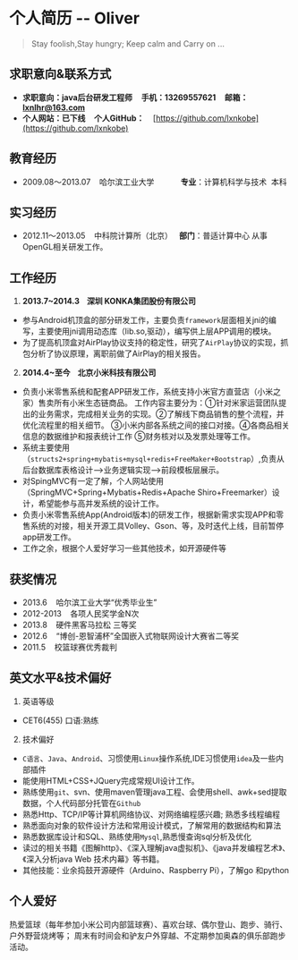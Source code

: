 # 个人简历 -- Oliver
> Stay foolish,Stay hungry; Keep calm and Carry on ...

## 求职意向&联系方式 ##
 * **求职意向：java后台研发工程师** &nbsp;&nbsp; **手机：13269557621** &nbsp;&nbsp; **邮箱：lxnlhr@163.com**  &nbsp;&nbsp;
 * **个人网站：已下线** &nbsp;&nbsp;
**个人GitHub：** &nbsp;&nbsp; [https://github.com/lxnkobe](https://github.com/lxnkobe)

## 教育经历 ##
* 2009.08～2013.07	&nbsp;&nbsp;   哈尔滨工业大学    &nbsp;&nbsp; &nbsp;&nbsp;&nbsp;&nbsp;&nbsp;&nbsp;&nbsp; **专业**：计算机科学与技术     本科

## 实习经历 ##
* 2012.11～2013.05	&nbsp;&nbsp;   中科院计算所（北京）&nbsp;&nbsp;  **部门**：普适计算中心   从事OpenGL相关研发工作。

## 工作经历 ##
1. **2013.7~2014.3  &nbsp;&nbsp;  深圳 KONKA集团股份有限公司**

  * 参与Android机顶盒的部分研发工作，主要负责`framework`层面相关jni的编写，主要使用jni调用动态库（lib.so,驱动），编写供上层APP调用的模块。
  * 为了提高机顶盒对AirPlay协议支持的稳定性，研究了`AirPlay`协议的实现，抓包分析了协议原理，离职前做了AirPlay的相关报告。

2. **2014.4~至今   &nbsp;&nbsp;  北京小米科技有限公司**

  * 负责小米零售系统和配套APP研发工作，系统支持小米官方直营店（小米之家）售卖所有小米生态链商品。
    工作内容主要分为：①针对米家运营团队提出的业务需求，完成相关业务的实现。②了解线下商品销售的整个流程，并优化流程里的相关细节。
    ③小米内部各系统之间的接口对接。④各商品相关信息的数据维护和报表统计工作 ⑤财务核对以及发票处理等工作。
  * 系统主要使用（`structs2+spring+mybatis+mysql+redis+FreeMaker+Bootstrap`）,负责从后台数据库表格设计-->业务逻辑实现-->前段模板层展示。
  * 对SpingMVC有一定了解，个人网站使用（SpringMVC+Spring+Mybatis+Redis+Apache Shiro+Freemarker）设计，希望能参与高并发系统的设计工作。
  * 负责小米零售系统App(Android版本)的研发工作，根据新需求实现APP和零售系统的对接，相关开源工具Volley、Gson、等，及时迭代上线，目前暂停app研发工作。
  * 工作之余，根据个人爱好学习一些其他技术，如开源硬件等

## 获奖情况 ##
* 2013.6  &nbsp;&nbsp;    哈尔滨工业大学“优秀毕业生”
* 2012-2013 &nbsp;&nbsp;   各项人民奖学金N次
* 2013.8 &nbsp;&nbsp;     硬件黑客马拉松   三等奖
* 2012.6  &nbsp;&nbsp;   “博创-恩智浦杯”全国嵌入式物联网设计大赛省二等奖
* 2011.5  &nbsp;&nbsp;    校篮球赛优秀裁判

## 英文水平&技术偏好 ##
1.  英语等级
   * CET6(455)  口语:熟练
     
2.  技术偏好
   * `C语言`、`Java`、`Android`、习惯使用`Linux`操作系统,IDE习惯使用`idea`及一些内部插件
   * 能使用HTML+CSS+JQuery完成常规UI设计工作。
   * 熟练使用`git`、svn、使用maven管理java工程、会使用shell、awk+sed提取数据，个人代码部分托管在`Github`
   * 熟悉Http、TCP/IP等计算机网络协议、对网络编程感兴趣; 熟悉多线程编程
   * 熟悉面向对象的软件设计方法和常用设计模式，了解常用的数据结构和算法
   * 熟悉数据库设计和SQL、熟练使用`Mysql`,熟悉慢查询sql分析及优化
   * 读过的相关书籍《图解http》、《深入理解java虚拟机》、《java并发编程艺术》、《深入分析java Web 技术内幕》等书籍。
   * 其他技能：业余捣鼓开源硬件（Arduino、Raspberry Pi），了解go 和python

## 个人爱好 ##
热爱篮球（每年参加小米公司内部篮球赛）、喜欢台球、偶尔登山、跑步、骑行、户外野营烧烤等；
周末有时间会和驴友户外穿越、不定期参加奥森的俱乐部跑步活动。
